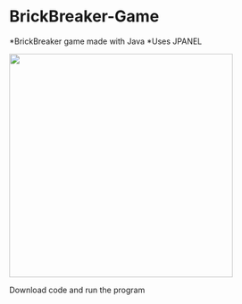 # BrickBreaker-Game
*BrickBreaker game made with Java
*Uses JPANEL

<img src="https://github.com/pacellidomonic/BrickBreaker-Game/assets/63662881/44188c8c-025a-4cb2-8081-a86c88b589c9" width="400"/>

Download code and run the program

